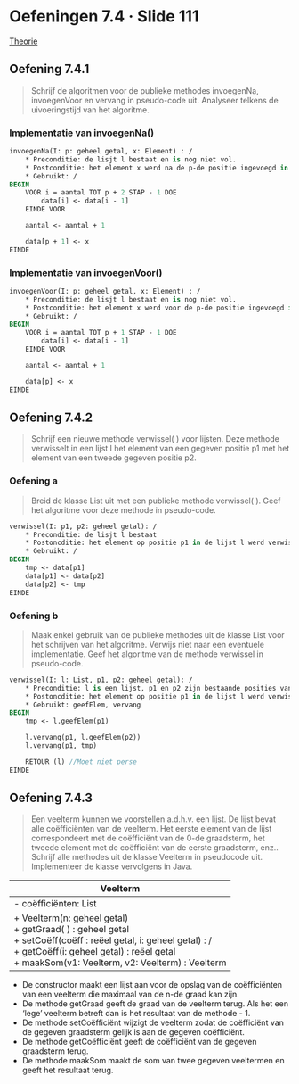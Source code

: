 # Oefeningen 7.4 &middot; Slide 111

[Theorie](/1ste-jaar/semester-II/Probleem-Oplossend-Denken-I.md#7-lijsten)

## Oefening 7.4.1

> Schrijf de algoritmen voor de publieke methodes invoegenNa, invoegenVoor en
vervang in pseudo-code uit.
Analyseer telkens de uivoeringstijd van het algoritme.

### Implementatie van invoegenNa()

```pascal
invoegenNa(I: p: geheel getal, x: Element) : /
    * Preconditie: de lisjt l bestaat en is nog niet vol.
    * Postconditie: het element x werd na de p-de positie ingevoegd in de lisjt l.
    * Gebruikt: /
BEGIN
    VOOR i = aantal TOT p + 2 STAP - 1 DOE
        data[i] <- data[i - 1]
    EINDE VOOR

    aantal <- aantal + 1

    data[p + 1] <- x
EINDE
```

### Implementatie van invoegenVoor()

```pascal
invoegenVoor(I: p: geheel getal, x: Element) : /
    * Preconditie: de lisjt l bestaat en is nog niet vol.
    * Postconditie: het element x werd voor de p-de positie ingevoegd in de lisjt l.
    * Gebruikt: /
BEGIN
    VOOR i = aantal TOT p + 1 STAP - 1 DOE
        data[i] <- data[i - 1]
    EINDE VOOR

    aantal <- aantal + 1

    data[p] <- x
EINDE
```

## Oefening 7.4.2

> Schrijf een nieuwe methode verwissel( ) voor lijsten. Deze methode verwisselt in
een lijst l het element van een gegeven positie p1 met het element van een tweede
gegeven positie p2.

### Oefening a

> Breid de klasse List uit met een publieke methode verwissel( ). Geef het
algoritme voor deze methode in pseudo-code.

```pascal
verwissel(I: p1, p2: geheel getal): /
    * Preconditie: de lisjt l bestaat
    * Postoncditie: het element op positie p1 in de lijst l werd verwisseld met het element op de positie p2
    * Gebruikt: /
BEGIN
    tmp <- data[p1]
    data[p1] <- data[p2]
    data[p2] <- tmp
EINDE
```

### Oefening b

> Maak enkel gebruik van de publieke methodes uit de klasse List voor het
schrijven van het algoritme. Verwijs niet naar een eventuele implementatie.
Geef het algoritme van de methode verwissel in pseudo-code.

```pascal
verwissel(I: l: List, p1, p2: geheel getal): /
    * Preconditie: l is een lijst, p1 en p2 zijn bestaande posities van l
    * Postoncditie: het element op positie p1 in de lijst l werd verwisseld met het element op positie p2; de gewijzigde lisjt werd geretourneerd.
    * Gebruikt: geefElem, vervang
BEGIN
    tmp <- l.geefElem(p1)

    l.vervang(p1, l.geefElem(p2))
    l.vervang(p1, tmp)

    RETOUR (l) //Moet niet perse
EINDE
```

## Oefening 7.4.3

> Een veelterm kunnen we voorstellen a.d.h.v. een lijst. De lijst bevat alle coëfficiënten
van de veelterm. Het eerste element van de lijst correspondeert met de coëfficiënt
van de 0-de graadsterm, het tweede element met de coëfficiënt van de eerste
graadsterm, enz..
Schrijf alle methodes uit de klasse Veelterm in pseudocode uit. Implementeer de
klasse vervolgens in Java.

| Veelterm              |
| --------------------- |
| - coëfficiënten: List |
| + Veelterm(n: geheel getal)<br>+ getGraad( ) : geheel getal<br>+ setCoëff(coëff : reëel getal, i: geheel getal) : /<br>+ getCoëff(i: geheel getal) : reëel getal<br>+ maakSom(v1: Veelterm, v2: Veelterm) : Veelterm |

* De constructor maakt een lijst aan voor de opslag van de coëfficiënten van een
veelterm die maximaal van de n-de graad kan zijn.
* De methode getGraad geeft de graad van de veelterm terug. Als het een ‘lege’
veelterm betreft dan is het resultaat van de methode - 1.
* De methode setCoëfficiënt wijzigt de veelterm zodat de coëfficiënt van de gegeven
graadsterm gelijk is aan de gegeven coëfficiënt.
* De methode getCoëfficiënt geeft de coëfficiënt van de gegeven graadsterm terug.
* De methode maakSom maakt de som van twee gegeven veeltermen en geeft het
resultaat terug.

